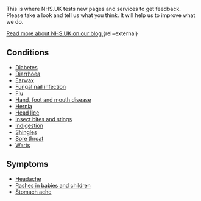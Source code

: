 This is where NHS.UK tests new pages and services to get feedback. Please
take a look and tell us what you think. It will help us to improve what we do.

[Read more about NHS.UK on our blog.](http://transformation.blog.nhs.uk/){rel=external}

## Conditions

* [Diabetes](/conditions/type-2-diabetes/check-if-you-have-it)
* [Diarrhoea](/conditions/diarrhoea)
* [Earwax](/conditions/earwax)
* [Fungal nail infection](/conditions/fungal-nail-infection)
* [Flu](/conditions/flu)
* [Hand, foot and mouth disease](/conditions/hand-foot-and-mouth-disease)
* [Hernia](/conditions/hernia)
* [Head lice](/conditions/head-lice)
* [Insect bites and stings](/conditions/insect-bites-and-stings)
* [Indigestion](/conditions/indigestion)
* [Shingles](/conditions/shingles)
* [Sore throat](/conditions/sore-throat)
* [Warts](/conditions/warts)

## Symptoms

* [Headache](/symptoms/headache)
* [Rashes in babies and children](/symptoms/rashes-in-babies-and-children)
* [Stomach ache](/symptoms/stomach-ache)

